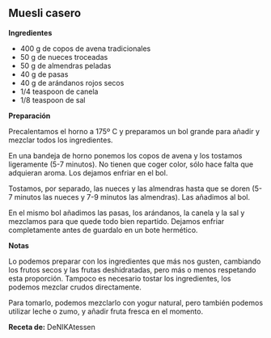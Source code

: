 ## Muesli casero

**Ingredientes**

- 400 g de copos de avena tradicionales
- 50 g de nueces troceadas
- 50 g de almendras peladas
- 40 g de pasas
- 40 g de arándanos rojos secos
- 1/4 teaspoon de canela
- 1/8 teaspoon de sal

**Preparación**

Precalentamos el horno a 175º C y preparamos un bol grande para añadir y mezclar todos los ingredientes.

En una bandeja de horno ponemos los copos de avena y los tostamos ligeramente (5-7 minutos). No tienen que coger color, sólo hace falta que adquieran aroma. Los dejamos enfriar en el bol.

Tostamos, por separado, las nueces y las almendras hasta que se doren (5-7 minutos las nueces y 7-9 minutos las almendras). Las añadimos al bol.

En el mismo bol añadimos las pasas, los arándanos, la canela y la sal y mezclamos para que quede todo bien repartido. Dejamos enfriar completamente antes de guardalo en un bote hermético.

**Notas** 

Lo podemos preparar con los ingredientes que más nos gusten, cambiando los frutos secos y las frutas deshidratadas, pero más o menos respetando esta proporción. Tampoco es necesario tostar los ingredientes, los podemos mezclar crudos directamente.

Para tomarlo, podemos mezclarlo con yogur natural, pero también podemos utilizar leche o zumo, y añadir fruta fresca en el momento.

**Receta de:** DeNIKAtessen